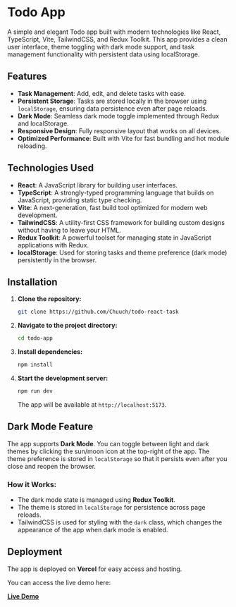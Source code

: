 
# Todo App

A simple and elegant Todo app built with modern technologies like React, TypeScript, Vite, TailwindCSS, and Redux Toolkit. This app provides a clean user interface, theme toggling with dark mode support, and task management functionality with persistent data using localStorage.

## Features

- **Task Management**: Add, edit, and delete tasks with ease.
- **Persistent Storage**: Tasks are stored locally in the browser using `localStorage`, ensuring data persistence even after page reloads.
- **Dark Mode**: Seamless dark mode toggle implemented through Redux and localStorage.
- **Responsive Design**: Fully responsive layout that works on all devices.
- **Optimized Performance**: Built with Vite for fast bundling and hot module reloading.
  
## Technologies Used

- **React**: A JavaScript library for building user interfaces.
- **TypeScript**: A strongly-typed programming language that builds on JavaScript, providing static type checking.
- **Vite**: A next-generation, fast build tool optimized for modern web development.
- **TailwindCSS**: A utility-first CSS framework for building custom designs without having to leave your HTML.
- **Redux Toolkit**: A powerful toolset for managing state in JavaScript applications with Redux.
- **localStorage**: Used for storing tasks and theme preference (dark mode) persistently in the browser.

## Installation

1. **Clone the repository:**

   ```bash
   git clone https://github.com/Chuuch/todo-react-task
   ```

2. **Navigate to the project directory:**

   ```bash
   cd todo-app
   ```

3. **Install dependencies:**

   ```bash
   npm install
   ```

4. **Start the development server:**

   ```bash
   npm run dev
   ```

   The app will be available at `http://localhost:5173`.

## Dark Mode Feature

The app supports **Dark Mode**. You can toggle between light and dark themes by clicking the sun/moon icon at the top-right of the app. The theme preference is stored in `localStorage` so that it persists even after you close and reopen the browser.

### How it Works:
- The dark mode state is managed using **Redux Toolkit**.
- The theme is stored in `localStorage` for persistence across page reloads.
- TailwindCSS is used for styling with the `dark` class, which changes the appearance of the app when dark mode is enabled.

## Deployment

The app is deployed on **Vercel** for easy access and hosting.

You can access the live demo here:

[**Live Demo**](https://todo-chuchulev.vercel.app/)
